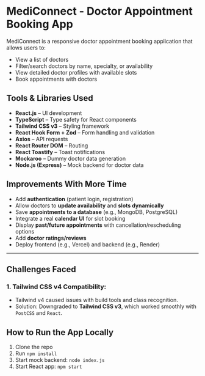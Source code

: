 #  MediConnect - Doctor Appointment Booking App

MediConnect is a responsive doctor appointment booking application that allows users to:

- View a list of doctors
- Filter/search doctors by name, specialty, or availability
- View detailed doctor profiles with available slots
- Book appointments with doctors

## Tools & Libraries Used

- **React.js** – UI development
- **TypeScript** – Type safety for React components
- **Tailwind CSS v3** – Styling framework
- **React Hook Form + Zod** – Form handling and validation
- **Axios** – API requests
- **React Router DOM** – Routing
- **React Toastify** – Toast notifications
- **Mockaroo** – Dummy doctor data generation
- **Node.js (Express)** – Mock backend for doctor data

## Improvements With More Time

- Add **authentication** (patient login, registration)
- Allow doctors to **update availability** and **slots dynamically**
- Save **appointments to a database** (e.g., MongoDB, PostgreSQL)
- Integrate a real **calendar UI** for slot booking
- Display **past/future appointments** with cancellation/rescheduling options
- Add **doctor ratings/reviews**
- Deploy frontend (e.g., Vercel) and backend (e.g., Render)

---

## Challenges Faced

### 1. Tailwind CSS v4 Compatibility:
- Tailwind v4 caused issues with build tools and class recognition.
- Solution: Downgraded to **Tailwind CSS v3**, which worked smoothly with `PostCSS` and `React`.


## How to Run the App Locally

1. Clone the repo
2. Run `npm install`
3. Start mock backend: `node index.js`
4. Start React app: `npm start`
